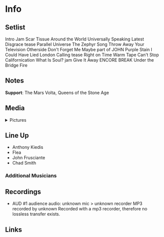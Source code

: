 # Info

## Setlist

Intro Jam
Scar Tissue
Around the World
Universally Speaking
Latest Disgrace tease
Parallel Universe
The Zephyr Song
Throw Away Your Television
Otherside
Don't Forget Me
Maybe part of JOHN
Purple Stain
I Could Have Lied
London Calling tease
Right on Time
Warm Tape
Can't Stop
Californication
What Is Soul? jam
Give It Away
ENCORE BREAK
Under the Bridge
Fire

## Notes

**Support**: The Mars Volta, Queens of the Stone Age

## Media 

<details>
  <summary>Pictures</summary>
  <!--<img alt="Setlist" title="Setlist" src="_.jpg" height="200" />-->
</details>

## Line Up

* Anthony Kiedis
* Flea
* John Frusciante
* Chad Smith

### Additional Musicians

## Recordings

* AUD #1 audience audio: unknown mic > unknown recorder MP3 recorded by unknown Recorded with a mp3 recorder, therefore no lossless transfer exists.

## Links

